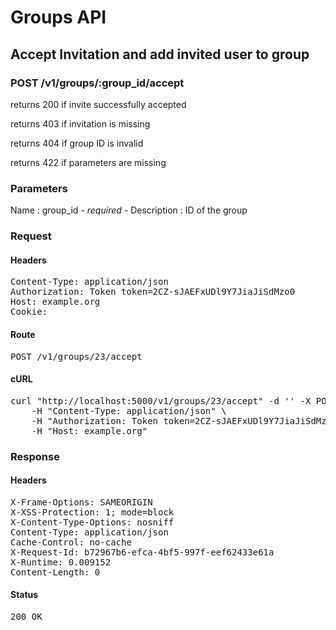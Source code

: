 # Groups API

## Accept Invitation and add invited user to group

### POST /v1/groups/:group_id/accept

returns 200 if invite successfully accepted

returns 403 if invitation is missing

returns 404 if group ID is invalid

returns 422 if parameters are missing

### Parameters

Name : group_id *- required -*
Description : ID of the group

### Request

#### Headers

<pre>Content-Type: application/json
Authorization: Token token=2CZ-sJAEFxUDl9Y7JiaJiSdMzo0
Host: example.org
Cookie: </pre>

#### Route

<pre>POST /v1/groups/23/accept</pre>

#### cURL

<pre class="request">curl &quot;http://localhost:5000/v1/groups/23/accept&quot; -d &#39;&#39; -X POST \
	-H &quot;Content-Type: application/json&quot; \
	-H &quot;Authorization: Token token=2CZ-sJAEFxUDl9Y7JiaJiSdMzo0&quot; \
	-H &quot;Host: example.org&quot;</pre>

### Response

#### Headers

<pre>X-Frame-Options: SAMEORIGIN
X-XSS-Protection: 1; mode=block
X-Content-Type-Options: nosniff
Content-Type: application/json
Cache-Control: no-cache
X-Request-Id: b72967b6-efca-4bf5-997f-eef62433e61a
X-Runtime: 0.009152
Content-Length: 0</pre>

#### Status

<pre>200 OK</pre>

